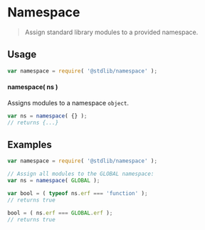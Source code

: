 # Namespace

> Assign standard library modules to a provided namespace.


<section class="usage">

## Usage

``` javascript
var namespace = require( '@stdlib/namespace' );
```

#### namespace( ns )

Assigns modules to a namespace `object`.

``` javascript
var ns = namespace( {} );
// returns {...}
```

<!-- </usage> -->


<section class="examples">

## Examples

``` javascript
var namespace = require( '@stdlib/namespace' );

// Assign all modules to the GLOBAL namespace:
var ns = namespace( GLOBAL );

var bool = ( typeof ns.erf === 'function' );
// returns true

bool = ( ns.erf === GLOBAL.erf );
// returns true
```

<!-- </examples> -->


<section class="links">

<!-- </links> -->
